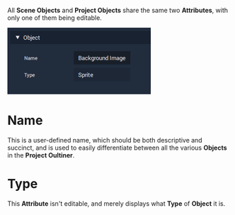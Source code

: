 All **Scene Objects** and **Project Objects** share the same two **Attributes**, with only one of them being editable. 

![](../../../.gitbook/assets/object-attribute-set.png)

# Name
This is a user-defined name, which should be both descriptive and succinct, and is used to easily differentiate between all the various **Objects** in the **Project Oultiner**.

# Type
This **Attribute** isn't editable, and merely displays what **Type** of **Object** it is.